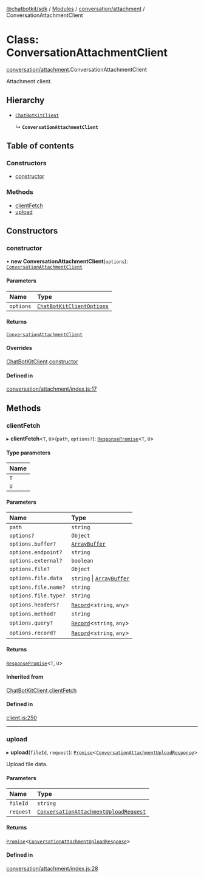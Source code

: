 [@chatbotkit/sdk](../README.md) / [Modules](../modules.md) / [conversation/attachment](../modules/conversation_attachment.md) / ConversationAttachmentClient

# Class: ConversationAttachmentClient

[conversation/attachment](../modules/conversation_attachment.md).ConversationAttachmentClient

Attachment client.

## Hierarchy

- [`ChatBotKitClient`](client.ChatBotKitClient.md)

  ↳ **`ConversationAttachmentClient`**

## Table of contents

### Constructors

- [constructor](conversation_attachment.ConversationAttachmentClient.md#constructor)

### Methods

- [clientFetch](conversation_attachment.ConversationAttachmentClient.md#clientfetch)
- [upload](conversation_attachment.ConversationAttachmentClient.md#upload)

## Constructors

### constructor

• **new ConversationAttachmentClient**(`options`): [`ConversationAttachmentClient`](conversation_attachment.ConversationAttachmentClient.md)

#### Parameters

| Name | Type |
| :------ | :------ |
| `options` | [`ChatBotKitClientOptions`](../interfaces/client.ChatBotKitClientOptions.md) |

#### Returns

[`ConversationAttachmentClient`](conversation_attachment.ConversationAttachmentClient.md)

#### Overrides

[ChatBotKitClient](client.ChatBotKitClient.md).[constructor](client.ChatBotKitClient.md#constructor)

#### Defined in

[conversation/attachment/index.js:17](https://github.com/chatbotkit/node-sdk/blob/main/packages/sdk/src/conversation/attachment/index.js#L17)

## Methods

### clientFetch

▸ **clientFetch**\<`T`, `U`\>(`path`, `options?`): [`ResponsePromise`](client.ResponsePromise.md)\<`T`, `U`\>

#### Type parameters

| Name |
| :------ |
| `T` |
| `U` |

#### Parameters

| Name | Type |
| :------ | :------ |
| `path` | `string` |
| `options?` | `Object` |
| `options.buffer?` | [`ArrayBuffer`]( https://developer.mozilla.org/docs/Web/JavaScript/Reference/Global_Objects/ArrayBuffer ) |
| `options.endpoint?` | `string` |
| `options.external?` | `boolean` |
| `options.file?` | `Object` |
| `options.file.data` | `string` \| [`ArrayBuffer`]( https://developer.mozilla.org/docs/Web/JavaScript/Reference/Global_Objects/ArrayBuffer ) |
| `options.file.name?` | `string` |
| `options.file.type?` | `string` |
| `options.headers?` | [`Record`]( https://www.typescriptlang.org/docs/handbook/utility-types.html#recordkeys-type )\<`string`, `any`\> |
| `options.method?` | `string` |
| `options.query?` | [`Record`]( https://www.typescriptlang.org/docs/handbook/utility-types.html#recordkeys-type )\<`string`, `any`\> |
| `options.record?` | [`Record`]( https://www.typescriptlang.org/docs/handbook/utility-types.html#recordkeys-type )\<`string`, `any`\> |

#### Returns

[`ResponsePromise`](client.ResponsePromise.md)\<`T`, `U`\>

#### Inherited from

[ChatBotKitClient](client.ChatBotKitClient.md).[clientFetch](client.ChatBotKitClient.md#clientfetch)

#### Defined in

[client.js:250](https://github.com/chatbotkit/node-sdk/blob/main/packages/sdk/src/client.js#L250)

___

### upload

▸ **upload**(`fileId`, `request`): [`Promise`]( https://developer.mozilla.org/docs/Web/JavaScript/Reference/Global_Objects/Promise )\<[`ConversationAttachmentUploadResponse`](../modules/conversation_attachment_v1.md#conversationattachmentuploadresponse)\>

Upload file data.

#### Parameters

| Name | Type |
| :------ | :------ |
| `fileId` | `string` |
| `request` | [`ConversationAttachmentUploadRequest`](../modules/conversation_attachment_v1.md#conversationattachmentuploadrequest) |

#### Returns

[`Promise`]( https://developer.mozilla.org/docs/Web/JavaScript/Reference/Global_Objects/Promise )\<[`ConversationAttachmentUploadResponse`](../modules/conversation_attachment_v1.md#conversationattachmentuploadresponse)\>

#### Defined in

[conversation/attachment/index.js:28](https://github.com/chatbotkit/node-sdk/blob/main/packages/sdk/src/conversation/attachment/index.js#L28)

